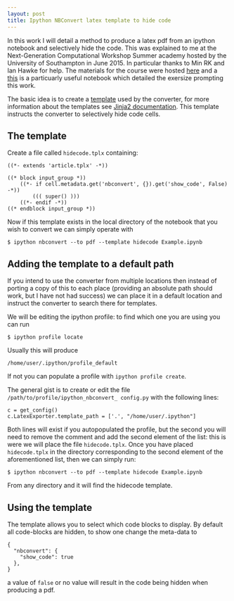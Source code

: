```yaml
---
layout: post
title: Ipython NBConvert latex template to hide code
---
```


In this work I will detail a method to produce a latex pdf from an ipython
notebook and selectively hide the code. This was explained to me at the
Next-Generation Computational Workshop Summer academy hosted by the University
of Southampton in June 2015. In particular thanks to Min RK and Ian Hawke for
help. The materials for the course were hosted [here](https://github.com/jupyter/ngcm-tutorial)
and a [this](https://github.com/jupyter/ngcm-tutorial/blob/master/Day-2/nbconvert_templates/Nbconvert%20templates.ipynb)
is a particuarly useful notebook which detailed the exersize prompting this
work.

The basic idea is to create a 
[template](http://ipython.org/ipython-doc/1/interactive/nbconvert.html) used by
the converter, for more information about the templates see [Jinja2
documentation](http://jinja.pocoo.org/docs/dev/templates/). This template instructs
the converter to selectively hide code cells.

## The template

Create a file called `hidecode.tplx` containing:

    ((*- extends 'article.tplx' -*))
    
    ((* block input_group *))
        ((*- if cell.metadata.get('nbconvert', {}).get('show_code', False) -*))
            ((( super() )))
        ((*- endif -*))
    ((* endblock input_group *))

Now if this template exists in the local directory of the notebook that you
wish to convert we can simply operate with

    $ ipython nbconvert --to pdf --template hidecode Example.ipynb

## Adding the template to a default path

If you intend to use the converter from multiple locations then instead of
porting a copy of this to each place (providing an absolute path should work, but
I have not had success) we can place it in a default location and instruct 
the converter to search there for templates.

We will be editing the ipython profile: to find which one you are using you can
run

    $ ipython profile locate

Usually this will produce 

    /home/user/.ipython/profile_default

If not you can populate a profile with `ipython profile create`. 

The general gist is to create or edit the file
`/path/to/profile/ipython_nbconvert_ config.py` with the following lines:

    c = get_config() 
    c.LatexExporter.template_path = ['.', "/home/user/.ipython"]

Both lines will exist if you autopopulated the profile, but the second you will
need to remove the comment and add the second element of the list: this is 
were we will place the file `hidecode.tplx`. Once you have placed `hidecode.tplx`
in the directory corresponding to the second element of the aforementioned list,
then we can simply run:

    $ ipython nbconvert --to pdf --template hidecode Example.ipynb

From any directory and it will find the hidecode template.

## Using the template

The template allows you to select which code blocks to display. By default all
code-blocks are hidden, to show one change the meta-data to

    {
      "nbconvert": {
        "show_code": true
      },
    }

a value of `false` or no value will result in the code being hidden when producing
a pdf.


